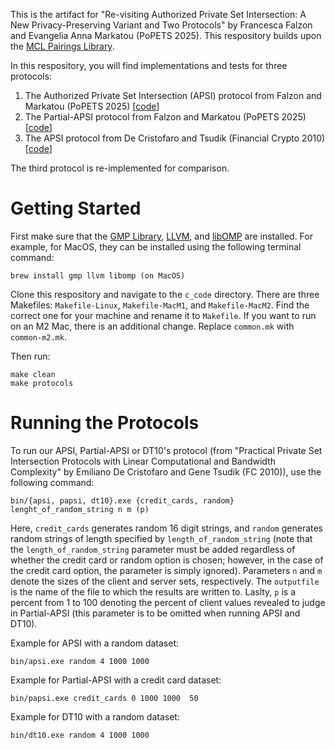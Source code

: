 This is the artifact for "Re-visiting Authorized Private Set Intersection: A New Privacy-Preserving Variant and Two Protocols" by Francesca Falzon and Evangelia Anna Markatou (PoPETS 2025). This respository builds upon the [MCL Pairings Library](https://github.com/herumi/mcl/tree/master). 

In this respository, you will find implementations and tests for three protocols:

1. The Authorized Private Set Intersection (APSI) protocol from Falzon and Markatou (PoPETS 2025) [[code](c_code/protocols/apsi.cpp)]
2. The Partial-APSI protocol from Falzon and Markatou (PoPETS 2025) [[code](c_code/protocols/papsi.cpp)]
3. The APSI protocol from De Cristofaro and Tsudik (Financial Crypto 2010) [[code](c_code/protocols/dt10.cpp)]

The third protocol is re-implemented for comparison. 

# Getting Started

First make sure that the [GMP Library](https://gmplib.org/), [LLVM](https://llvm.org/), and [libOMP](https://formulae.brew.sh/formula/libomp) are installed.
For example, for MacOS, they can be installed using the following terminal command:

    brew install gmp llvm libomp (on MacOS)

Clone this respository and navigate to the `c_code` directory. There are three Makefiles: `Makefile-Linux`, `Makefile-MacM1`, and `Makefile-MacM2`.
Find the correct one for your machine and rename it to `Makefile`. If you want to run on an M2 Mac, there is an additional change. Replace `common.mk` with `common-m2.mk`. 

Then run:

    make clean
    make protocols

# Running the Protocols

To run our APSI, Partial-APSI or DT10's protocol (from "Practical Private Set Intersection Protocols with Linear Computational and Bandwidth Complexity" by Emiliano De Cristofaro and Gene Tsudik (FC 2010)), use the following command:

    bin/{apsi, papsi, dt10}.exe {credit_cards, random} lenght_of_random_string n m (p)

Here, `credit_cards` generates random 16 digit strings, and `random` generates random strings of length specified by `length_of_random_string` (note that the `length_of_random_string` parameter must be added regardless of whether the credit card or random option is chosen; however, in the case of the credit card option, the parameter is simply ignored). Parameters `n` and `m` denote the sizes of the client and server sets, respectively. The `outputfile` is the name of the file to which the results are written to. Laslty, `p` is a percent from 1 to 100 denoting the percent of client values revealed to judge in Partial-APSI (this parameter is to be omitted when running APSI and DT10).

Example for APSI with a random dataset:

    bin/apsi.exe random 4 1000 1000 

Example for Partial-APSI with a credit card dataset:

    bin/papsi.exe credit_cards 0 1000 1000  50


Example for DT10 with a random dataset:

    bin/dt10.exe random 4 1000 1000 

